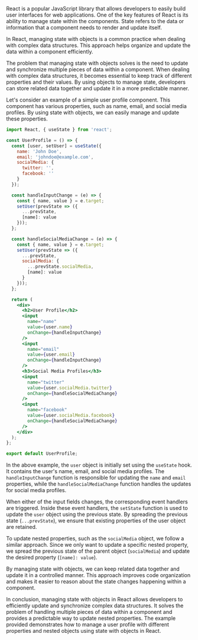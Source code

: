 React is a popular JavaScript library that allows developers to easily build user interfaces for web applications. One of the key features of React is its ability to manage state within the components. State refers to the data or information that a component needs to render and update itself.

In React, managing state with objects is a common practice when dealing with complex data structures. This approach helps organize and update the data within a component efficiently.

The problem that managing state with objects solves is the need to update and synchronize multiple pieces of data within a component. When dealing with complex data structures, it becomes essential to keep track of different properties and their values. By using objects to manage state, developers can store related data together and update it in a more predictable manner.

Let's consider an example of a simple user profile component. This component has various properties, such as name, email, and social media profiles. By using state with objects, we can easily manage and update these properties.

```jsx
import React, { useState } from 'react';

const UserProfile = () => {
  const [user, setUser] = useState({
    name: 'John Doe',
    email: 'johndoe@example.com',
    socialMedia: {
      twitter: '',
      facebook: ''
    }
  });

  const handleInputChange = (e) => {
    const { name, value } = e.target;
    setUser(prevState => ({
      ...prevState,
      [name]: value
    }));
  };

  const handleSocialMediaChange = (e) => {
    const { name, value } = e.target;
    setUser(prevState => ({
      ...prevState,
      socialMedia: {
        ...prevState.socialMedia,
        [name]: value
      }
    }));
  };

  return (
    <div>
      <h2>User Profile</h2>
      <input
        name="name"
        value={user.name}
        onChange={handleInputChange}
      />
      <input
        name="email"
        value={user.email}
        onChange={handleInputChange}
      />
      <h3>Social Media Profiles</h3>
      <input
        name="twitter"
        value={user.socialMedia.twitter}
        onChange={handleSocialMediaChange}
      />
      <input
        name="facebook"
        value={user.socialMedia.facebook}
        onChange={handleSocialMediaChange}
      />
    </div>
  );
};

export default UserProfile;
```

In the above example, the `user` object is initially set using the `useState` hook. It contains the user's name, email, and social media profiles. The `handleInputChange` function is responsible for updating the `name` and `email` properties, while the `handleSocialMediaChange` function handles the updates for social media profiles.

When either of the input fields changes, the corresponding event handlers are triggered. Inside these event handlers, the `setState` function is used to update the `user` object using the previous state. By spreading the previous state (`...prevState`), we ensure that existing properties of the user object are retained.

To update nested properties, such as the `socialMedia` object, we follow a similar approach. Since we only want to update a specific nested property, we spread the previous state of the parent object (`socialMedia`) and update the desired property (`[name]: value`).

By managing state with objects, we can keep related data together and update it in a controlled manner. This approach improves code organization and makes it easier to reason about the state changes happening within a component.

In conclusion, managing state with objects in React allows developers to efficiently update and synchronize complex data structures. It solves the problem of handling multiple pieces of data within a component and provides a predictable way to update nested properties. The example provided demonstrates how to manage a user profile with different properties and nested objects using state with objects in React.